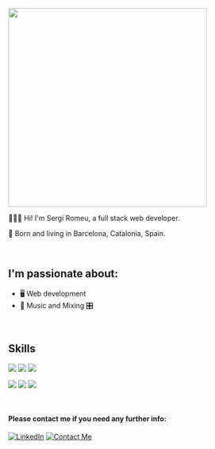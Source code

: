 
<img width="400" src="https://rmyz.dev/me.png">


👨🏻‍💻 Hi! I'm Sergi Romeu, a full stack web developer.

📍 Born and living in Barcelona, Catalonia, Spain.

</br>

## I'm passionate about:

- 🖥 Web development
- 🎵 Music and Mixing 🎛️

</br>

## Skills

<img src="https://img.shields.io/badge/HTML5-e96228" /> <img src="https://img.shields.io/badge/CSS3-0391cb" /> <img src="https://img.shields.io/badge/JavaScript-ffc742" /> 


<img src="https://img.shields.io/badge/Typescript-3972c8" />  <img src="https://img.shields.io/badge/Node-7ec729" />  <img src="https://img.shields.io/badge/React-9cf" />

</br>

#### Please contact me if you need any further info:

<a target="_blank" href="https://www.linkedin.com/in/rmyz"><img src="https://img.shields.io/badge/LinkedIn-%230077B5.svg?&style=for-the-badge&logo=linkedin&logoColor=white" alt="LinkedIn"></a>
<a href="mailto:rmyzdev@gmail.com?subject=Email%20from%20Github"><img src="https://img.shields.io/badge/Contact Me-%2351A33D.svg?&style=for-the-badge&logo=minutemailer&logoColor=white" alt="Contact Me"></a>

